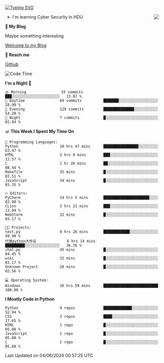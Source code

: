 [![Typing SVG](https://readme-typing-svg.herokuapp.com?font=Fira+Code&pause=1000&random=false&width=450&height=60&lines=Hello+%F0%9F%91%8B%F0%9F%8F%BB;I'm+JBNRZ)](https://git.io/typing-svg)

<a href="#">
  <img align="right" src="https://github-readme-stats.vercel.app/api?username=JBNRZ&show_icons=true&bg_color=15,f2f7fd,E0EAFC" />
</a>

- I'm learning Cyber Security in HDU

 **🌱 My Blog**

Maybe something interesting

[Welcome to my Blog](https://jbnrz.com.cn/)

 **💬 Reach me** 

[Github](https://github.com/JBNRZ)


<!--START_SECTION:waka-->
![Code Time](http://img.shields.io/badge/Code%20Time-525%20hrs%2056%20mins-blue)

**I'm a Night 🦉** 

```text
🌞 Morning                33 commits          ███░░░░░░░░░░░░░░░░░░░░░░   13.87 % 
🌆 Daytime                69 commits          ███████░░░░░░░░░░░░░░░░░░   28.99 % 
🌃 Evening                129 commits         ██████████████░░░░░░░░░░░   54.20 % 
🌙 Night                  7 commits           █░░░░░░░░░░░░░░░░░░░░░░░░   02.94 % 
```


📊 **This Week I Spent My Time On** 

```text
💬 Programming Languages: 
Python                   10 hrs 47 mins      ████████████████░░░░░░░░░   63.47 % 
HTML                     2 hrs 8 mins        ███░░░░░░░░░░░░░░░░░░░░░░   12.57 % 
C                        1 hr 26 mins        ██░░░░░░░░░░░░░░░░░░░░░░░   08.44 % 
Makefile                 35 mins             █░░░░░░░░░░░░░░░░░░░░░░░░   03.51 % 
JavaScript               34 mins             █░░░░░░░░░░░░░░░░░░░░░░░░   03.35 % 

🔥 Editors: 
PyCharm                  14 hrs 5 mins       █████████████████████░░░░   82.98 % 
CLion                    2 hrs 21 mins       ███░░░░░░░░░░░░░░░░░░░░░░   13.84 % 
WebStorm                 32 mins             █░░░░░░░░░░░░░░░░░░░░░░░░   03.17 % 

🐱‍💻 Projects: 
test.py                  8 hrs 28 mins       ████████████░░░░░░░░░░░░░   49.90 % 
代做python大作业              6 hrs 14 mins       █████████░░░░░░░░░░░░░░░░   36.76 % 
chal.py                  45 mins             █░░░░░░░░░░░░░░░░░░░░░░░░   04.45 % 
wiki                     32 mins             █░░░░░░░░░░░░░░░░░░░░░░░░   03.17 % 
Unknown Project          26 mins             █░░░░░░░░░░░░░░░░░░░░░░░░   02.56 % 

💻 Operating System: 
Windows                  16 hrs 59 mins      █████████████████████████   100.00 % 
```

**I Mostly Code in Python** 

```text
Python                   9 repos             █████████████░░░░░░░░░░░░   52.94 % 
CSS                      3 repos             ████░░░░░░░░░░░░░░░░░░░░░   17.65 % 
HTML                     1 repo              █░░░░░░░░░░░░░░░░░░░░░░░░   05.88 % 
JavaScript               1 repo              █░░░░░░░░░░░░░░░░░░░░░░░░   05.88 % 
C                        1 repo              █░░░░░░░░░░░░░░░░░░░░░░░░   05.88 % 
```




 Last Updated on 04/06/2024 00:57:25 UTC
<!--END_SECTION:waka-->
